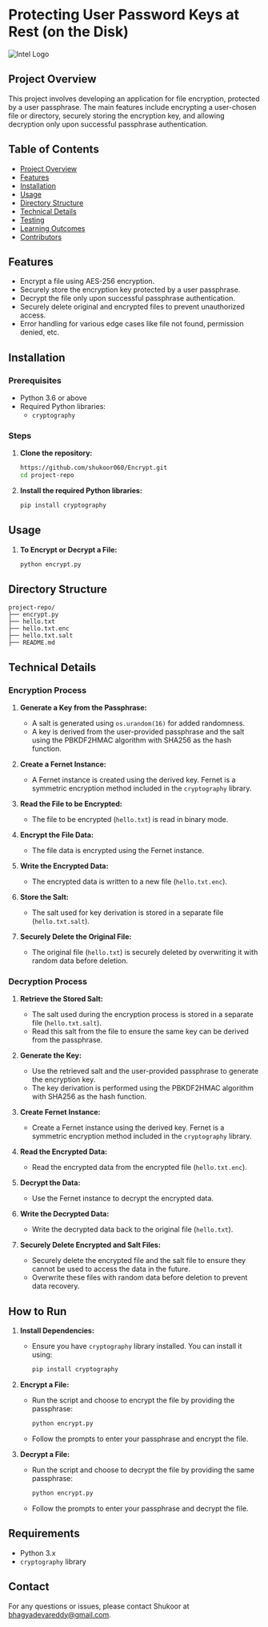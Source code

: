 # **Protecting User Password Keys at Rest (on the Disk)**

![Intel Logo](https://logodownload.org/wp-content/uploads/2014/04/intel-logo-5-1.png)

## **Project Overview**

This project involves developing an application for file encryption, protected by a user passphrase. The main features include encrypting a user-chosen file or directory, securely storing the encryption key, and allowing decryption only upon successful passphrase authentication.

## **Table of Contents**

- [Project Overview](#project-overview)
- [Features](#features)
- [Installation](#installation)
- [Usage](#usage)
- [Directory Structure](#directory-structure)
- [Technical Details](#technical-details)
- [Testing](#testing)
- [Learning Outcomes](#learning-outcomes)
- [Contributors](#contributors)

## **Features**

- Encrypt a file using AES-256 encryption.
- Securely store the encryption key protected by a user passphrase.
- Decrypt the file only upon successful passphrase authentication.
- Securely delete original and encrypted files to prevent unauthorized access.
- Error handling for various edge cases like file not found, permission denied, etc.

## **Installation**

### **Prerequisites**

- Python 3.6 or above
- Required Python libraries:
  - `cryptography`


### **Steps**

1. **Clone the repository:**

    ```bash
    https://github.com/shukoor060/Encrypt.git
    cd project-repo
    ```

2. **Install the required Python libraries:**

    ```bash
    pip install cryptography 
    ```

## **Usage**

1. **To Encrypt or Decrypt a File:**

    ```bash
    python encrypt.py
    ```

## **Directory Structure**

```plaintext
project-repo/
├── encrypt.py
├── hello.txt
├── hello.txt.enc
├── hello.txt.salt
├── README.md
```

## Technical Details

### Encryption Process

1. **Generate a Key from the Passphrase:**
    - A salt is generated using `os.urandom(16)` for added randomness.
    - A key is derived from the user-provided passphrase and the salt using the PBKDF2HMAC algorithm with SHA256 as the hash function.

2. **Create a Fernet Instance:**
    - A Fernet instance is created using the derived key. Fernet is a symmetric encryption method included in the `cryptography` library.

3. **Read the File to be Encrypted:**
    - The file to be encrypted (`hello.txt`) is read in binary mode.

4. **Encrypt the File Data:**
    - The file data is encrypted using the Fernet instance.

5. **Write the Encrypted Data:**
    - The encrypted data is written to a new file (`hello.txt.enc`).

6. **Store the Salt:**
    - The salt used for key derivation is stored in a separate file (`hello.txt.salt`).

7. **Securely Delete the Original File:**
    - The original file (`hello.txt`) is securely deleted by overwriting it with random data before deletion.

### Decryption Process

1. **Retrieve the Stored Salt:**
    - The salt used during the encryption process is stored in a separate file (`hello.txt.salt`).
    - Read this salt from the file to ensure the same key can be derived from the passphrase.

2. **Generate the Key:**
    - Use the retrieved salt and the user-provided passphrase to generate the encryption key.
    - The key derivation is performed using the PBKDF2HMAC algorithm with SHA256 as the hash function.

3. **Create Fernet Instance:**
    - Create a Fernet instance using the derived key. Fernet is a symmetric encryption method included in the `cryptography` library.

4. **Read the Encrypted Data:**
    - Read the encrypted data from the encrypted file (`hello.txt.enc`).

5. **Decrypt the Data:**
    - Use the Fernet instance to decrypt the encrypted data.

6. **Write the Decrypted Data:**
    - Write the decrypted data back to the original file (`hello.txt`).

7. **Securely Delete Encrypted and Salt Files:**
    - Securely delete the encrypted file and the salt file to ensure they cannot be used to access the data in the future.
    - Overwrite these files with random data before deletion to prevent data recovery.

## How to Run

1. **Install Dependencies:**
    - Ensure you have `cryptography` library installed. You can install it using:
      ```sh
      pip install cryptography
      ```

2. **Encrypt a File:**
    - Run the script and choose to encrypt the file by providing the passphrase:
      ```sh
      python encrypt.py
      ```
    - Follow the prompts to enter your passphrase and encrypt the file.

3. **Decrypt a File:**
    - Run the script and choose to decrypt the file by providing the same passphrase:
      ```sh
      python encrypt.py
      
    - Follow the prompts to enter your passphrase and decrypt the file.

## Requirements
- Python 3.x
- `cryptography` library

## Contact
For any questions or issues, please contact Shukoor at bhagyadevareddy@gmail.com.
